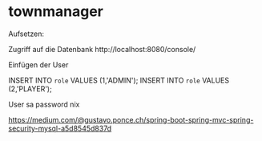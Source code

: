 # townmanager


Aufsetzen:

Zugriff auf die Datenbank
http://localhost:8080/console/

Einfügen der User

INSERT INTO `role` VALUES (1,'ADMIN');
INSERT INTO `role` VALUES (2,'PLAYER');

User sa password nix

https://medium.com/@gustavo.ponce.ch/spring-boot-spring-mvc-spring-security-mysql-a5d8545d837d